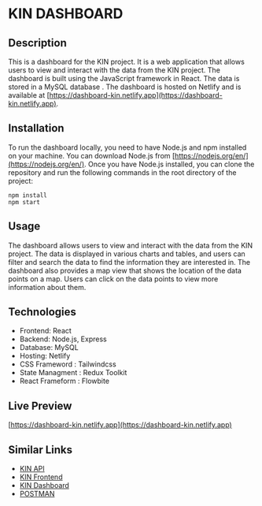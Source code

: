 # KIN DASHBOARD

## Description

This is a dashboard for the KIN project. It is a web application that allows users to view and interact with the data from the KIN project. The dashboard is built using the JavaScript framework in React. The data is stored in a MySQL database . The dashboard is hosted on Netlify and is available at [https://dashboard-kin.netlify.app](https://dashboard-kin.netlify.app).

## Installation

To run the dashboard locally, you need to have Node.js and npm installed on your machine. You can download Node.js from [https://nodejs.org/en/](https://nodejs.org/en/). Once you have Node.js installed, you can clone the repository and run the following commands in the root directory of the project:

```
npm install
npm start
```

## Usage

The dashboard allows users to view and interact with the data from the KIN project. The data is displayed in various charts and tables, and users can filter and search the data to find the information they are interested in. The dashboard also provides a map view that shows the location of the data points on a map. Users can click on the data points to view more information about them.

## Technologies

- Frontend: React
- Backend: Node.js, Express
- Database: MySQL
- Hosting: Netlify
- CSS Frameword : Tailwindcss
- State Managment : Redux Toolkit
- React Frameform : Flowbite

## Live Preview

[https://dashboard-kin.netlify.app](https://dashboard-kin.netlify.app)

## Similar Links

- [KIN API](https://github.com/md-rejoyan-islam/kinsust_backend.git)
- [KIN Frontend](https://github.com/md-rejoyan-islam/kinsust-nextjs.git)
- [KIN Dashboard](https://github.com/md-rejoyan-islam/kinsust-dashboard.git)
- [POSTMAN ](https://documenter.getpostman.com/view/22735243/2sA3s7jUhm)
